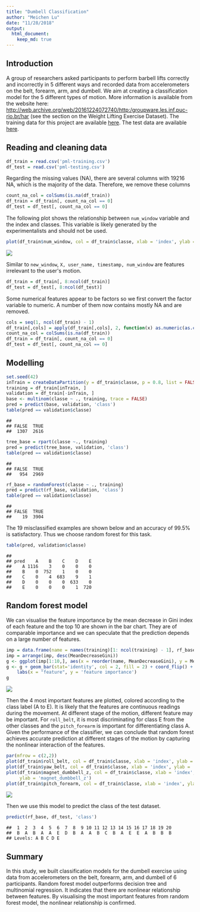 ```yaml
---
title: "Dumbell Classification"
author: "Meichen Lu"
date: "11/28/2018"
output: 
  html_document:
    keep_md: true
---
```


## Introduction
A group of researchers asked participants to perform barbell lifts correctly and incorrectly in 5 different ways and recorded data from accelerometers on the belt, forearm, arm, and dumbell. We aim at creating a classification model for the 5 different types of motion. More information is available from the website here: http://web.archive.org/web/20161224072740/http:/groupware.les.inf.puc-rio.br/har (see the section on the Weight Lifting Exercise Dataset). The training data for this project are available [here](https://d396qusza40orc.cloudfront.net/predmachlearn/pml-training.csv).
The test data are available [here](https://d396qusza40orc.cloudfront.net/predmachlearn/pml-testing.csv).



## Reading and cleaning data





```r
df_train = read.csv('pml-training.csv')
df_test = read.csv('pml-testing.csv')
```

Regarding the missing values (NA), there are several columns with 19216 NA, which is the majority of the data. Therefore, we remove these columns


```r
count_na_col = colSums(is.na(df_train))
df_train = df_train[, count_na_col == 0]
df_test = df_test[, count_na_col == 0] 
```

The following plot shows the relationship between `num_window` variable and the index and classes. This variable is likely generated by the experimentalists and should not be used.


```r
plot(df_train$num_window, col = df_train$classe, xlab = 'index', ylab = 'num_window')
```

![](Dumbell_Classification_files/figure-html/unnamed-chunk-3-1.png)<!-- -->


Similar to `new_window`, `X, user_name, timestamp, num_window` are features irrelevant to the user's motion.

```r
df_train = df_train[, 8:ncol(df_train)]
df_test = df_test[, 8:ncol(df_test)]
```

Some numerical features appear to be factors so we first convert the factor variable to numeric. A number of them now contains mostly NA and are removed.

```r
cols = seq(1, ncol(df_train) - 1)
df_train[,cols] = apply(df_train[,cols], 2, function(x) as.numeric(as.character(x)))
count_na_col = colSums(is.na(df_train))
df_train = df_train[, count_na_col == 0]
df_test = df_test[, count_na_col == 0] 
```


## Modelling


```r
set.seed(42)
inTrain = createDataPartition(y = df_train$classe, p = 0.8, list = FALSE)
training = df_train[inTrain, ]
validation = df_train[-inTrain, ]
base <- multinom(classe ~ ., training, trace = FALSE)
pred = predict(base, validation, 'class')
table(pred == validation$classe)
```

```
## 
## FALSE  TRUE 
##  1307  2616
```


```r
tree_base = rpart(classe ~., training)
pred = predict(tree_base, validation, 'class')
table(pred == validation$classe)
```

```
## 
## FALSE  TRUE 
##   954  2969
```


```r
rf_base = randomForest(classe ~ ., training)
pred = predict(rf_base, validation, 'class')
table(pred == validation$classe)
```

```
## 
## FALSE  TRUE 
##    19  3904
```
The 19 misclassified examples are shown below and an accuracy of 99.5% is satisfactory. Thus we choose random forest for this task.

```r
table(pred, validation$classe)
```

```
##     
## pred    A    B    C    D    E
##    A 1116    3    0    0    0
##    B    0  752    1    0    0
##    C    0    4  683    9    1
##    D    0    0    0  633    0
##    E    0    0    0    1  720
```


## Random forest model
We can visualise the feature importance by the mean decrease in Gini index of each feature and the top 10 are shown in the bar chart. They are of comparable importance and we can speculate that the prediction depends on a large number of features. 

```r
imp = data.frame(name = names(training)[1: ncol(training) - 1], rf_base$importance)
imp = arrange(imp, desc(MeanDecreaseGini))
g <- ggplot(imp[1:10,], aes(x = reorder(name, MeanDecreaseGini), y = MeanDecreaseGini))
g <- g + geom_bar(stat='identity', col = 2, fill = 2) + coord_flip() + 
    labs(x = "feature", y = 'feature importance')
g
```

![](Dumbell_Classification_files/figure-html/unnamed-chunk-10-1.png)<!-- -->

Then the 4 most important features are plotted, colored according to the class label (A to E). It is likely that the features are continuous readings during the movement. At different stage of the motion, different feature may be important. For `roll_belt`, it is most discriminating for class E from the other classes and the `pitch_forearm` is important for differentiating class A. Given the performance of the classifier, we can conclude that random forest achieves accurate prediction at different stages of the motion by capturing the nonlinear interaction of the features.

```r
par(mfrow = c(2,2))
plot(df_train$roll_belt, col = df_train$classe, xlab = 'index', ylab = 'roll_belt')
plot(df_train$yaw_belt, col = df_train$classe, xlab = 'index', ylab = 'yaw_belt')
plot(df_train$magnet_dumbbell_z, col = df_train$classe, xlab = 'index', 
     ylab = 'magnet_dumbbell_z')
plot(df_train$pitch_forearm, col = df_train$classe, xlab = 'index', ylab = 'pitch_forearm')
```

![](Dumbell_Classification_files/figure-html/unnamed-chunk-11-1.png)<!-- -->

Then we use this model to predict the class of the test dataset.

```r
predict(rf_base, df_test, 'class')
```

```
##  1  2  3  4  5  6  7  8  9 10 11 12 13 14 15 16 17 18 19 20 
##  B  A  B  A  A  E  D  B  A  A  B  C  B  A  E  E  A  B  B  B 
## Levels: A B C D E
```
## Summary
In this study, we built classification models for the dumbell exercise using data from accelerometers on the belt, forearm, arm, and dumbell of 6 participants. Random forest model outperforms decision tree and multinomial regression. It indicates that there are nonlinear relationship between features. By visualising the most important features from random forest model, the nonlinear relationship is confirmed. 


